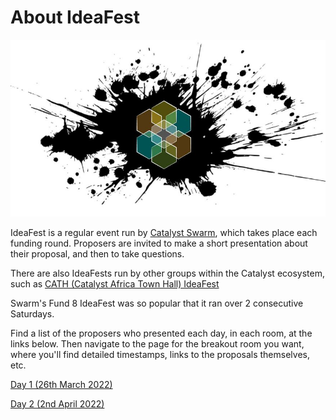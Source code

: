 # About IdeaFest

![](<../../.gitbook/assets/swarm logo.JPG>)

IdeaFest is a regular event run by [Catalyst Swarm](https://catalystswarm.com), which takes place each funding round. Proposers are invited to make a short presentation about their proposal, and then to take questions.&#x20;

There are also IdeaFests run by other groups within the Catalyst ecosystem, such as [CATH (Catalyst Africa Town Hall) IdeaFest](https://quality-assurance-dao.gitbook.io/qadao-transcription-service/ideafest-fund-8/cath-fund-8-ideafest)

Swarm's Fund 8 IdeaFest was so popular that it ran over 2 consecutive Saturdays.&#x20;

Find a list of the proposers who presented each day, in each room, at the links below. Then navigate to the page for the breakout room you want, where you'll find detailed timestamps, links to the proposals themselves, etc.

[Day 1 (26th March 2022)](https://quality-assurance-dao.gitbook.io/qadao-transcription-service/ideafest-fund-8/day-1-26th-march-2022)

[Day 2 (2nd April 2022)](https://quality-assurance-dao.gitbook.io/qadao-transcription-service/ideafest-fund-8/day-2-2nd-april-2022)
